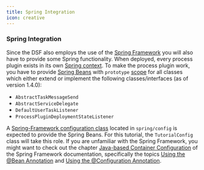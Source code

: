 ```yaml
---
title: Spring Integration
icon: creative
---
```


### Spring Integration

Since the DSF also employs the use of the [Spring Framework](https://spring.io/projects/spring-framework) you will also have to provide some Spring functionality. When deployed, every process plugin exists in its own [Spring context](https://docs.spring.io/spring-framework/reference/core/beans/introduction.html). To make the process plugin work, you have to provide [Spring Beans](https://docs.spring.io/spring-framework/reference/core/beans/definition.html) with `prototype` [scope](https://docs.spring.io/spring-framework/reference/core/beans/factory-scopes.html) for all classes which either extend or implement the following classes/interfaces (as of version 1.4.0):
- `AbstractTaskMessageSend`
- `AbstractServiceDelegate`
- `DefaultUserTaskListener`
- `ProcessPluginDeploymentStateListener`

A [Spring-Framework configuration class](https://docs.spring.io/spring-framework/docs/current/reference/html/core.html#beans-java-basic-concepts) located in `spring/config` is expected to provide the Spring Beans. For this tutorial, the `TutorialConfig` class will take this role. If you are unfamiliar with the Spring Framework, you might want to check out the chapter [Java-based Container Configuration](https://docs.spring.io/spring-framework/reference/core/beans/java.html) of the Spring Framework documentation, specifically the topics [Using the @Bean Annotation](https://docs.spring.io/spring-framework/reference/core/beans/java/bean-annotation.html) and [Using the @Configuration Annotation](https://docs.spring.io/spring-framework/reference/core/beans/java/configuration-annotation.html).